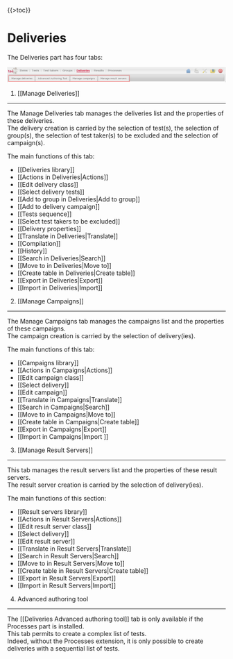 <!--
parent:
    title: User_Guide
author:
    - 'Jérôme Bogaerts'
created_at: '2011-03-11 16:22:56'
updated_at: '2013-03-13 15:13:58'
tags:
    - 'User Guide'
-->

{{\>toc}}

Deliveries
==========

The Deliveries part has four tabs:

![](../resources/deliveries-tabs.png)

1. [[Manage Deliveries]]
------------------------

The Manage Deliveries tab manages the deliveries list and the properties of these deliveries.\
The delivery creation is carried by the selection of test(s), the selection of group(s), the selection of test taker(s) to be excluded and the selection of campaign(s).

The main functions of this tab:

-   [[Deliveries library]]
-   [[Actions in Deliveries|Actions]]
-   [[Edit delivery class]]
-   [[Select delivery tests]]
-   [[Add to group in Deliveries|Add to group]]
-   [[Add to delivery campaign]]
-   [[Tests sequence]]
-   [[Select test takers to be excluded]]
-   [[Delivery properties]]
-   [[Translate in Deliveries|Translate]]
-   [[Compilation]]
-   [[History]]
-   [[Search in Deliveries|Search]]
-   [[Move to in Deliveries|Move to]]
-   [[Create table in Deliveries|Create table]]
-   [[Export in Deliveries|Export]]
-   [[Import in Deliveries|Import]]

2. [[Manage Campaigns]]
-----------------------

The Manage Campaigns tab manages the campaigns list and the properties of these campaigns.\
The campaign creation is carried by the selection of delivery(ies).

The main functions of this tab:

-   [[Campaigns library]]
-   [[Actions in Campaigns|Actions]]
-   [[Edit campaign class]]
-   [[Select delivery]]
-   [[Edit campaign]]
-   [[Translate in Campaigns|Translate]]
-   [[Search in Campaigns|Search]]
-   [[Move to in Campaigns|Move to]]
-   [[Create table in Campaigns|Create table]]
-   [[Export in Campaigns|Export]]
-   [[Import in Campaigns|Import ]]

3. [[Manage Result Servers]]
----------------------------

This tab manages the result servers list and the properties of these result servers.\
The result server creation is carried by the selection of delivery(ies).

The main functions of this section:

-   [[Result servers library]]
-   [[Actions in Result Servers|Actions]]
-   [[Edit result server class]]
-   [[Select delivery]]
-   [[Edit result server]]
-   [[Translate in Result Servers|Translate]]
-   [[Search in Result Servers|Search]]
-   [[Move to in Result Servers|Move to]]
-   [[Create table in Result Servers|Create table]]
-   [[Export in Result Servers|Export]]
-   [[Import in Result Servers|Import]]

4. Advanced authoring tool
--------------------------

The [[Deliveries Advanced authoring tool]] tab is only available if the Processes part is installed.\
This tab permits to create a complex list of tests.\
Indeed, without the Processes extension, it is only possible to create deliveries with a sequential list of tests.

